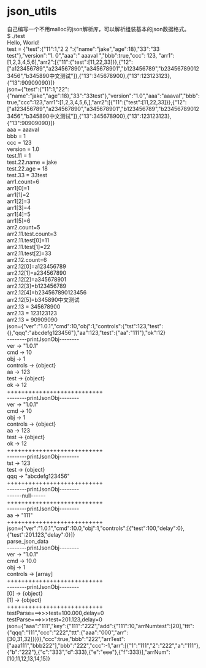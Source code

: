# json_utils  
自己编写一个不用malloc的json解析库，可以解析组装基本的json数据格式。  
$ ./test   
Hello, World!  
test = {"test":{"11":1,"2 2 ":{"name":"jake","age":18},"33":"33 test"},"version":"1. 0","aaa":" aaaval ","bbb":true,"ccc": 123, "arr1": [1,2,3,4,5,6],"arr2":[{"11":{"test":[11,22,33]}},{"12":["a123456789","a234567890","a345678901","b123456789","b234567890123456","b345890中文测试"]},{"13":345678900},{"13":123123123},{"13":90909090}]}  
json={"test":{"11":1,"22":{"name":"jake","age":18},"33":"33test"},"version":"1.0","aaa":"aaaval","bbb":true,"ccc":123,"arr1":[1,2,3,4,5,6,],"arr2":[{"11":{"test":[11,22,33]}},{"12":["a123456789","a234567890","a345678901","b123456789","b234567890123456","b345890中文测试"]},{"13":345678900},{"13":123123123},{"13":90909090}]}  
aaa = aaaval  
bbb = 1  
ccc = 123  
version = 1.0  
test.11 = 1  
test.22.name = jake  
test.22.age = 18  
test.33 = 33test  
arr1.count=6  
arr1[0]=1  
arr1[1]=2  
arr1[2]=3  
arr1[3]=4  
arr1[4]=5  
arr1[5]=6  
arr2.count=5  
arr2.11.test.count=3  
arr2.11.test[0]=11  
arr2.11.test[1]=22   
arr2.11.test[2]=33   
arr2.12.count=6  
arr2.12[0]=a123456789  
arr2.12[1]=a234567890  
arr2.12[2]=a345678901  
arr2.12[3]=b123456789  
arr2.12[4]=b234567890123456  
arr2.12[5]=b345890中文测试  
arr2.13 = 345678900  
arr2.13 = 123123123  
arr2.13 = 90909090  
json={"ver":"1.0.1","cmd":10,"obj":1,"controls":{"tst":123,"test":{},"qqq":"abcdefg123456"},"aa":123,"test":{"aa":"111"},"ok":12}  
--------printJsonObj--------   
ver     ->      "1.0.1"  
cmd     ->      10  
obj     ->      1  
controls        ->      {object}  
aa      ->      123  
test    ->      {object}  
ok      ->      12  
+++++++++++++++++++++++++++  
--------printJsonObj--------  
ver     ->      "1.0.1"  
cmd     ->      10  
obj     ->      1  
controls        ->      {object}  
aa      ->      123  
test    ->      {object}  
ok      ->      12  
+++++++++++++++++++++++++++  
--------printJsonObj--------  
tst     ->      123  
test    ->      {object}  
qqq     ->      "abcdefg123456"  
+++++++++++++++++++++++++++  
--------printJsonObj--------  
------null------  
+++++++++++++++++++++++++++  
--------printJsonObj--------  
aa      ->      "111"  
+++++++++++++++++++++++++++  
json={"ver":"1.0.1","cmd":10.0,"obj":1,"controls":[{"test":100,"delay":0},{"test":201.123,"delay":0}]}  
parse_json_data  
--------printJsonObj--------  
ver     ->      "1.0.1"  
cmd     ->      10.0  
obj     ->      1  
controls        ->      [array]  
+++++++++++++++++++++++++++  
--------printJsonObj--------  
[0]     ->      {object}  
[1]     ->      {object}  
+++++++++++++++++++++++++++  
testParse===>>>test=100.000,delay=0  
testParse===>>>test=201.123,delay=0  
json={"aaa":"111","key":{"111":"222","add":{"111":10,"arrNumtest":[20],"ttt":{"qqq":"111","ccc":"222","ttt":{"aaa":"000","arr":[30,31,32]}}}},"ccc":true,"bbb":"222","arrTest":["aaa111","bbb222"],"bbb":"222","ccc":-1,"arr":[{"1":"111","2":"222","a":"111"},{"b":"222"},{"c":"333","d":333},{"e":"eee"},{"f":333}],"arrNum":[10,11,12,13,14,15]}   
